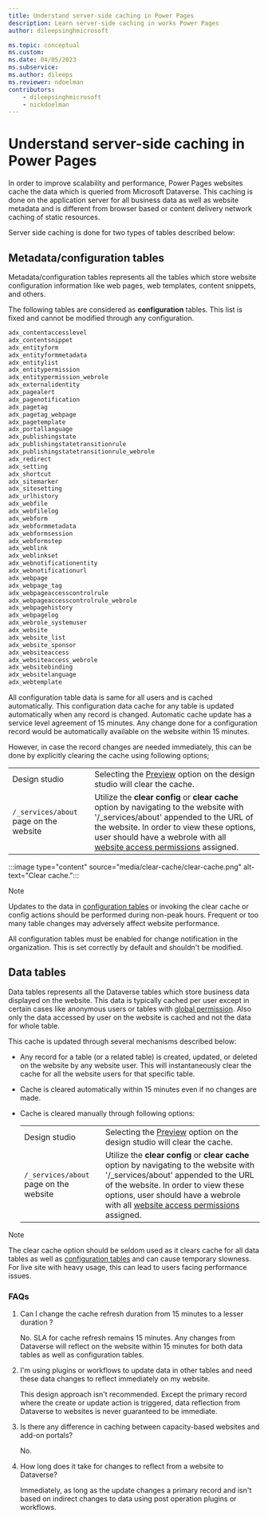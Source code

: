 ```yaml
---
title: Understand server-side caching in Power Pages
description: Learn server-side caching in works Power Pages
author: dileepsinghmicrosoft

ms.topic: conceptual
ms.custom: 
ms.date: 04/05/2023
ms.subservice: 
ms.author: dileeps
ms.reviewer: ndoelman
contributors:
    - dileepsinghmicrosoft
    - nickdoelman
---
```


# Understand server-side caching in Power Pages

In order to improve scalability and performance, Power Pages websites cache the data which is queried from Microsoft Dataverse. This caching is done on the application server for all business data as well as website metadata and is different from browser based or content delivery network caching of static resources.

Server side caching is done for two types of tables described below:

## Metadata/configuration tables

Metadata/configuration tables represents all the tables which store website configuration information like web pages, web templates, content snippets, and others.

The following tables are considered as **configuration** tables. This list is fixed and cannot be modified through any configuration.

```html
adx_contentaccesslevel
adx_contentsnippet
adx_entityform
adx_entityformmetadata
adx_entitylist
adx_entitypermission
adx_entitypermission_webrole
adx_externalidentity
adx_pagealert
adx_pagenotification
adx_pagetag
adx_pagetag_webpage
adx_pagetemplate
adx_portallanguage
adx_publishingstate
adx_publishingstatetransitionrule
adx_publishingstatetransitionrule_webrole
adx_redirect
adx_setting
adx_shortcut
adx_sitemarker
adx_sitesetting
adx_urlhistory
adx_webfile
adx_webfilelog
adx_webform
adx_webformmetadata
adx_webformsession
adx_webformstep
adx_weblink
adx_weblinkset
adx_webnotificationentity
adx_webnotificationurl
adx_webpage
adx_webpage_tag
adx_webpageaccesscontrolrule
adx_webpageaccesscontrolrule_webrole
adx_webpagehistory
adx_webpagelog
adx_webrole_systemuser
adx_website
adx_website_list
adx_website_sponsor
adx_websiteaccess
adx_websiteaccess_webrole
adx_websitebinding
adx_websitelanguage
adx_webtemplate
```

All configuration table data is same for all users and is cached automatically. This configuration data cache for any table is updated automatically when any record is changed. Automatic cache update has a service level agreement of 15 minutes. Any change done for a configuration record would be automatically available on the website within 15 minutes.

However, in case the record changes are needed immediately, this can be done by explicitly clearing the cache using following options;


| | |
|---------|---------|
| Design studio     | Selecting the [Preview](../getting-started/first-page.md#preview-a-page) option on the design studio will clear the cache.        |
|`/_services/about` page on the website    |  Utilize the **clear config** or **clear cache** option by navigating to the website with '/_services/about' appended to the URL of the website. In order to view these options, user should have a webrole with all [website access permissions](../security/website-access-permission.md) assigned.       |

:::image type="content" source="media/clear-cache/clear-cache.png" alt-text="Clear cache.":::

> [!NOTE]
> Updates to the data in [configuration tables](#list-of-configuration-tables-refreshed-when-you-clear-config) or invoking the clear cache or config actions should be performed during non-peak hours. Frequent or too many table changes may adversely affect website performance.

All configuration tables must be enabled for change notification in the organization. This is set correctly by default and shouldn't be modified.

## Data tables

Data tables represents all the Dataverse tables which store business data displayed on the website. This data is typically cached per user except in certain cases like anonymous users or tables with [global permission](../security/table-permissions.md#available-access-types). Also only the data accessed by user on the website is cached and not the data for whole table.  

This cache is updated through several mechanisms described below:

- Any record for a table (or a related table) is created, updated, or deleted on the website by any website user. This will instantaneously clear the cache for all the website users for that specific table.

- Cache is cleared automatically within 15 minutes even if no changes are made.

- Cache is cleared manually through following options:

    | | |
    |---------|---------|
    | Design studio     | Selecting the [Preview](../getting-started/first-page.md#preview-a-page) option on the design studio will clear the cache.        |
    |`/_services/about` page on the website    |  Utilize the **clear config** or **clear cache** option by navigating to the website with '/_services/about' appended to the URL of the website. In order to view these options, user should have a webrole with all [website access permissions](../security/website-access-permission.md) assigned.       |

> [!NOTE]
> The clear cache option should be seldom used as it clears cache for all data tables as well as [configuration tables](#list-of-configuration-tables-refreshed-when-you-clear-config) and can cause temporary slowness. For live site with heavy usage, this can lead to users facing performance issues.

### FAQs

1. Can I change the cache refresh duration from 15 minutes to a lesser duration ?

    No. SLA for cache refresh remains 15 minutes. Any changes from Dataverse will reflect on the website within 15 minutes for both data tables as well as configuration tables.

1. I'm using plugins or workflows to update data in other tables and need these data changes to reflect immediately on my website.  

    This design approach isn't recommended. Except the primary record where the create or update action is triggered, data reflection from Dataverse to websites is never guaranteed to be immediate.

1. Is there any difference in caching between capacity-based websites and add-on portals?

    No.

1. How long does it take for changes to reflect from a website to Dataverse?

    Immediately, as long as the update changes a primary record and isn't based on indirect changes to data using post operation plugins or workflows.

